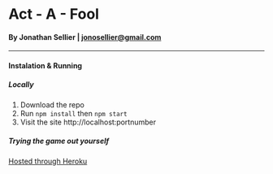 # Act - A - Fool
#### By Jonathan Sellier | [jonosellier@gmail.com](mailto:jonosellier@gmail.com)
----
#### Instalation & Running
##### Locally
1. Download the repo
1. Run ````npm install```` then ````npm start````
2. Visit the site http://localhost:portnumber

##### Trying the game out yourself
[Hosted through Heroku](https://act-a-fool.herokuapp.com)
